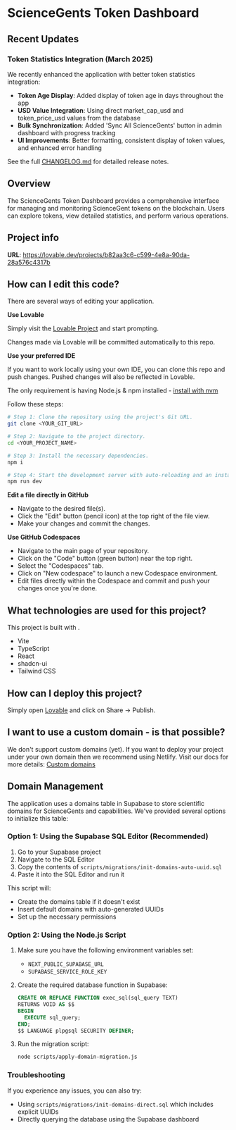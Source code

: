 # ScienceGents Token Dashboard

## Recent Updates

### Token Statistics Integration (March 2025)

We recently enhanced the application with better token statistics integration:

- **Token Age Display**: Added display of token age in days throughout the app
- **USD Value Integration**: Using direct market_cap_usd and token_price_usd values from the database
- **Bulk Synchronization**: Added 'Sync All ScienceGents' button in admin dashboard with progress tracking
- **UI Improvements**: Better formatting, consistent display of token values, and enhanced error handling

See the full [CHANGELOG.md](./CHANGELOG.md) for detailed release notes.

## Overview

The ScienceGents Token Dashboard provides a comprehensive interface for managing and monitoring ScienceGent tokens on the blockchain. Users can explore tokens, view detailed statistics, and perform various operations.

## Project info

**URL**: https://lovable.dev/projects/b82aa3c6-c599-4e8a-90da-28a576c4317b

## How can I edit this code?

There are several ways of editing your application.

**Use Lovable**

Simply visit the [Lovable Project](https://lovable.dev/projects/b82aa3c6-c599-4e8a-90da-28a576c4317b) and start prompting.

Changes made via Lovable will be committed automatically to this repo.

**Use your preferred IDE**

If you want to work locally using your own IDE, you can clone this repo and push changes. Pushed changes will also be reflected in Lovable.

The only requirement is having Node.js & npm installed - [install with nvm](https://github.com/nvm-sh/nvm#installing-and-updating)

Follow these steps:

```sh
# Step 1: Clone the repository using the project's Git URL.
git clone <YOUR_GIT_URL>

# Step 2: Navigate to the project directory.
cd <YOUR_PROJECT_NAME>

# Step 3: Install the necessary dependencies.
npm i

# Step 4: Start the development server with auto-reloading and an instant preview.
npm run dev
```

**Edit a file directly in GitHub**

- Navigate to the desired file(s).
- Click the "Edit" button (pencil icon) at the top right of the file view.
- Make your changes and commit the changes.

**Use GitHub Codespaces**

- Navigate to the main page of your repository.
- Click on the "Code" button (green button) near the top right.
- Select the "Codespaces" tab.
- Click on "New codespace" to launch a new Codespace environment.
- Edit files directly within the Codespace and commit and push your changes once you're done.

## What technologies are used for this project?

This project is built with .

- Vite
- TypeScript
- React
- shadcn-ui
- Tailwind CSS

## How can I deploy this project?

Simply open [Lovable](https://lovable.dev/projects/b82aa3c6-c599-4e8a-90da-28a576c4317b) and click on Share -> Publish.

## I want to use a custom domain - is that possible?

We don't support custom domains (yet). If you want to deploy your project under your own domain then we recommend using Netlify. Visit our docs for more details: [Custom domains](https://docs.lovable.dev/tips-tricks/custom-domain/)

## Domain Management

The application uses a domains table in Supabase to store scientific domains for ScienceGents and capabilities. We've provided several options to initialize this table:

### Option 1: Using the Supabase SQL Editor (Recommended)

1. Go to your Supabase project
2. Navigate to the SQL Editor
3. Copy the contents of `scripts/migrations/init-domains-auto-uuid.sql`
4. Paste it into the SQL Editor and run it

This script will:
- Create the domains table if it doesn't exist
- Insert default domains with auto-generated UUIDs
- Set up the necessary permissions

### Option 2: Using the Node.js Script

1. Make sure you have the following environment variables set:
   - `NEXT_PUBLIC_SUPABASE_URL`
   - `SUPABASE_SERVICE_ROLE_KEY`

2. Create the required database function in Supabase:
   ```sql
   CREATE OR REPLACE FUNCTION exec_sql(sql_query TEXT)
   RETURNS VOID AS $$
   BEGIN
     EXECUTE sql_query;
   END;
   $$ LANGUAGE plpgsql SECURITY DEFINER;
   ```

3. Run the migration script:
   ```sh
   node scripts/apply-domain-migration.js
   ```

### Troubleshooting

If you experience any issues, you can also try:
- Using `scripts/migrations/init-domains-direct.sql` which includes explicit UUIDs
- Directly querying the database using the Supabase dashboard

